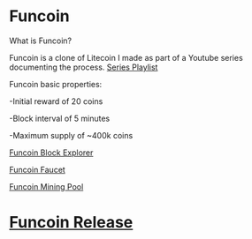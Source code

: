 Funcoin 
================================

What is Funcoin?

Funcoin is a clone of Litecoin I made as part of a Youtube series documenting the process. 
[Series Playlist](https://www.youtube.com/playlist?list=PLHWfvuRy-9gdCv2oD_Ywd0swNF3N8mXt-&disable_polymer=true)

Funcoin basic properties:

-Initial reward of 20 coins

-Block interval of 5 minutes

-Maximum supply of ~400k coins

[Funcoin Block Explorer](http://159.65.188.63:8000/)

[Funcoin Faucet](http://159.65.188.63/)

[Funcoin Mining Pool](https://funpool.mybloodhurts.com/)

# [Funcoin Release](https://github.com/schyczewski/funcoin/releases/tag/v0.8)
